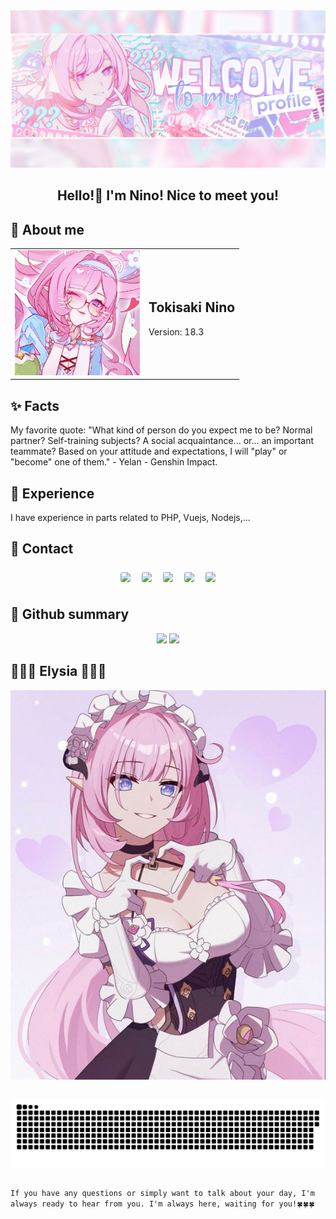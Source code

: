 <div align="center">
    <img src=".github/images/Elysia(2).png" style="width=100%; align=center" alt=Profile Image />
    <h2 align="center"> Hello!👋 I'm Nino! Nice to meet you!</h2>
    </a>
</div>

## 🌠 About me 
<table>
  <tr>
    <td><img src="https://github.com/TokisakiNinoVn/TokisakiNinoVn/blob/main/.github/images/Elysia(21).jpg" alt="Profile Image" style="width:200px;height:auto;"></td>
    <td>
      <h2>Tokisaki Nino</h2>
      <p>Version: 18.3</p>
    </td>
  </tr>
</table>


## ✨ Facts 
My favorite quote: "What kind of person do you expect me to be? Normal partner? Self-training subjects? A social acquaintance... or... an important teammate? Based on your attitude and expectations, I will "play" or "become" one of them." - Yelan - Genshin Impact.

## 🔬 Experience 
I have experience in parts related to PHP, Vuejs, Nodejs,...


## 📌 Contact
<p align="center">
    <a href="https://www.facebook.com/nino.real.memory"><img width="50"src="https://i.pinimg.com/originals/8c/dc/59/8cdc592378c49ba442b2a425fc736acb.jpg" style="border-radius: 20%; margin: 7px;"/></a>
    <a href="https://www.pinterest.com/ninomemories/"><img width="50" src="https://i.pinimg.com/originals/31/d9/e6/31d9e68486ab34fc88cccaf64f2183da.jpg" style="border-radius: 20%; margin: 7px;"/></a>
    <a href="https://www.instagram.com/nino.real.memories/"><img width="50" src="https://i.pinimg.com/originals/ad/96/3e/ad963eaa9d4449cb152ed8920effab2d.jpg" style="border-radius:20%;margin: 7px;"/></a>
    <a href="https://twitter.com/_tokisaki_nino"><img width="50" src="https://i.pinimg.com/originals/ac/19/12/ac19120b7f59d9d9ca18fbce1ab26af1.jpg" style="border-radius: 20%; margin: 7px;"/></a>
    <a href="https://twitter.com/_tokisaki_nino"><img width="50" src="https://i.pinimg.com/originals/23/4c/f1/234cf14882fcb26e0ac2568ad106b3ac.jpg" style="border-radius: 20%; margin: 7px;"/></a>
</p>

## 🤖 Github summary 
<p align="center">
<img width="48%" src="https://github-readme-stats.vercel.app/api?username=TokisakiNinoVn&show_icons=true&count_private=true&theme=react&hide_border=true&bg_color=#D436F8"/>
<img width="40%" src="https://github-readme-stats.vercel.app/api/top-langs/?username=TokisakiNinoVn&show_icons=true&count_private=true&theme=react&hide_border=true&bg_color=0D1117&layout=compact"/></p>

## 💖💖💖 Elysia 💖💖💖
<div align="center">
    <a href="https://github.com/TokisakiNinoVn">
    <a href="https://github.com/marketplace/actions/update-image-readme">
    <!--START_SECTION:update_image-->
<img src=https://raw.githubusercontent.com/TokisakiNinoVn/TokisakiNinoVn/main/.github/images/Elysia(18).jpg height=auto width=auto align=center alt=Profile Image />
<!--END_SECTION:update_image-->
    </a>
    <!--<img src="https://github.com/TokisakiNinoVn/TokisakiNinoVn/blob/main/img/HoshinoAi_Waaaa.gif"/> -->
    </a>
</div>

##
<picture>
  <source media="(prefers-color-scheme: dark)" srcset="https://github.com/TokisakiNinoVn/TokisakiNinoVn/blob/output/github-contribution-grid-snake-dark.svg">
  <source media="(prefers-color-scheme: light)" srcset="https://github.com/TokisakiNinoVn/TokisakiNinoVn/blob/output/github-contribution-grid-snake.svg">
  <img alt="github contribution grid snake animation" src="https://github.com/TokisakiNinoVn/TokisakiNinoVn/blob/output/github-contribution-grid-snake.svg">
</picture>

##
`If you have any questions or simply want to talk about your day, I'm always ready to hear from you. I'm always here, waiting for you!🍀🍀🍀`
